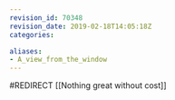 ```yaml
---
revision_id: 70348
revision_date: 2019-02-18T14:05:18Z
categories:

aliases:
- A_view_from_the_window
---
```


#REDIRECT [[Nothing great without cost]]